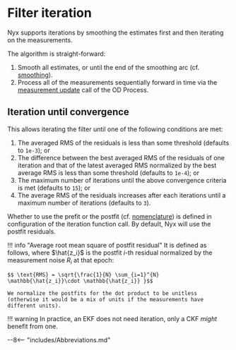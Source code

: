 # Filter iteration
Nyx supports iterations by smoothing the estimates first and then iterating on the measurements.

The algorithm is straight-forward:

1. Smooth all estimates, or until the end of the smoothing arc (cf. [smoothing](../orbit_determination/smoothing.md)).
2. Process all of the measurements sequentially forward in time via the [measurement update](../orbit_determination/kalman.md#measurement-update) call of the OD Process.

## Iteration until convergence

This allows iterating the filter until one of the following conditions are met:

1. The averaged RMS of the residuals is less than some threshold (defaults to `1e-3`); or
1. The difference between the best averaged RMS of the residuals of one iteration and that of the latest averaged RMS normalized by the best average RMS is less than some threshold (defaults to `1e-4`); or
1. The maximum number of iterations until the above convergence criteria is met (defaults to `15`); or
1. The average RMS of the residuals increases after each iterations until a maximum number of iterations (defaults to `3`).

Whether to use the prefit or the postfit (cf. [nomenclature](../orbit_determination/kalman.md#nomenclature)) is defined in configuration of the iteration function call. By default, Nyx will use the postfit residuals.

!!! info "Average root mean square of postfit residual"
    It is defined as follows, where $\hat{z_i}$ is the postfit $i$-th residual normalized by the measurement noise $R_i$ at that epoch:

    $$ \text{RMS} = \sqrt{\frac{1}{N} \sum_{i=1}^{N} \mathbb{\hat{z_i}}\cdot \mathbb{\hat{z_i}} }$$

    We normalize the postfits for the dot product to be unitless (otherwise it would be a mix of units if the measurements have different units).

!!! warning
    In practice, an EKF does not need iteration, only a CKF _might_ benefit from one.

--8<-- "includes/Abbreviations.md"